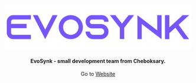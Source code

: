 <div align="center">
<img src="./src/EvoSynk-banner.png">

#### EvoSynk - small development team from Cheboksary.

Go to [Website](https://evosynk.ru)
</div>